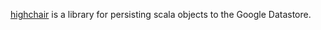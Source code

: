 [highchair][hc] is a library for persisting scala objects to the Google Datastore.

[hc]: https://github.com/chrislewis/highchair
